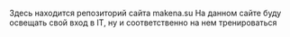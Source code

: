 Здесь находится репозиторий сайта makena.su
На данном сайте буду освещать свой вход в IT, ну и соответственно на нем тренироваться
